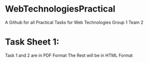 # WebTechnologiesPractical
A Github for all Practical Tasks for Web Technologies Group 1 Team 2

# Task Sheet 1:
Task 1 and 2 are in PDF Format
The Rest will be in HTML Format
